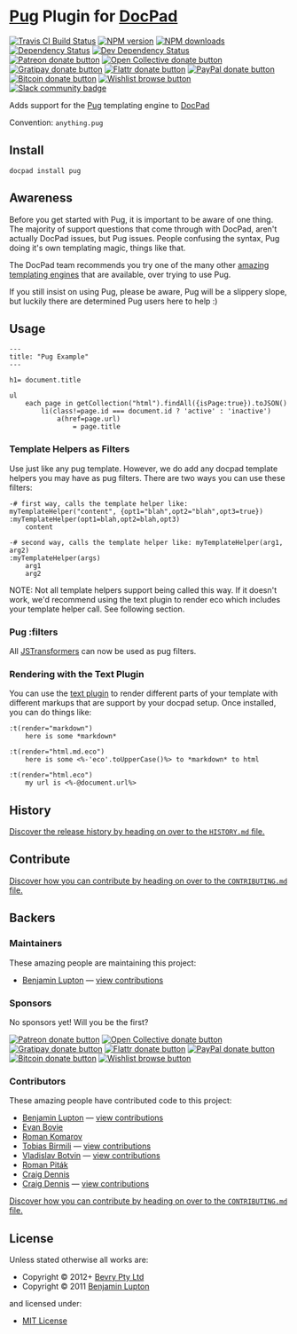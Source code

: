 # [Pug](http://pugjs.org/) Plugin for [DocPad](http://docpad.org)

<!-- BADGES/ -->

<span class="badge-travisci"><a href="http://travis-ci.org/docpad/docpad-plugin-pug" title="Check this project's build status on TravisCI"><img src="https://img.shields.io/travis/docpad/docpad-plugin-pug/master.svg" alt="Travis CI Build Status" /></a></span>
<span class="badge-npmversion"><a href="https://npmjs.org/package/docpad-plugin-pug" title="View this project on NPM"><img src="https://img.shields.io/npm/v/docpad-plugin-pug.svg" alt="NPM version" /></a></span>
<span class="badge-npmdownloads"><a href="https://npmjs.org/package/docpad-plugin-pug" title="View this project on NPM"><img src="https://img.shields.io/npm/dm/docpad-plugin-pug.svg" alt="NPM downloads" /></a></span>
<span class="badge-daviddm"><a href="https://david-dm.org/docpad/docpad-plugin-pug" title="View the status of this project's dependencies on DavidDM"><img src="https://img.shields.io/david/docpad/docpad-plugin-pug.svg" alt="Dependency Status" /></a></span>
<span class="badge-daviddmdev"><a href="https://david-dm.org/docpad/docpad-plugin-pug#info=devDependencies" title="View the status of this project's development dependencies on DavidDM"><img src="https://img.shields.io/david/dev/docpad/docpad-plugin-pug.svg" alt="Dev Dependency Status" /></a></span>
<br class="badge-separator" />
<span class="badge-patreon"><a href="https://patreon.com/bevry" title="Donate to this project using Patreon"><img src="https://img.shields.io/badge/patreon-donate-yellow.svg" alt="Patreon donate button" /></a></span>
<span class="badge-opencollective"><a href="https://opencollective.com/bevry" title="Donate to this project using Open Collective"><img src="https://img.shields.io/badge/open%20collective-donate-yellow.svg" alt="Open Collective donate button" /></a></span>
<span class="badge-gratipay"><a href="https://www.gratipay.com/bevry" title="Donate weekly to this project using Gratipay"><img src="https://img.shields.io/badge/gratipay-donate-yellow.svg" alt="Gratipay donate button" /></a></span>
<span class="badge-flattr"><a href="https://flattr.com/profile/balupton" title="Donate to this project using Flattr"><img src="https://img.shields.io/badge/flattr-donate-yellow.svg" alt="Flattr donate button" /></a></span>
<span class="badge-paypal"><a href="https://bevry.me/paypal" title="Donate to this project using Paypal"><img src="https://img.shields.io/badge/paypal-donate-yellow.svg" alt="PayPal donate button" /></a></span>
<span class="badge-bitcoin"><a href="https://bevry.me/bitcoin" title="Donate once-off to this project using Bitcoin"><img src="https://img.shields.io/badge/bitcoin-donate-yellow.svg" alt="Bitcoin donate button" /></a></span>
<span class="badge-wishlist"><a href="https://bevry.me/wishlist" title="Buy an item on our wishlist for us"><img src="https://img.shields.io/badge/wishlist-donate-yellow.svg" alt="Wishlist browse button" /></a></span>
<br class="badge-separator" />
<span class="badge-slackin"><a href="https://slack.bevry.me" title="Join this project's slack community"><img src="https://slack.bevry.me/badge.svg" alt="Slack community badge" /></a></span>

<!-- /BADGES -->


Adds support for the [Pug](http://pugjs.org/) templating engine to [DocPad](https://docpad.org)

Convention:  `anything.pug`


## Install

```
docpad install pug
```


## Awareness

Before you get started with Pug, it is important to be aware of one thing. The majority of support questions that come through with DocPad, aren't actually DocPad issues, but Pug issues. People confusing the syntax, Pug doing it's own templating magic, things like that.

The DocPad team recommends you try one of the many other [amazing templating engines](http://docpad.org/docs/plugins#renderers) that are available, over trying to use Pug.

If you still insist on using Pug, please be aware, Pug will be a slippery slope, but luckily there are determined Pug users here to help :)


## Usage

``` pug
---
title: "Pug Example"
---

h1= document.title

ul
	each page in getCollection("html").findAll({isPage:true}).toJSON()
		li(class!=page.id === document.id ? 'active' : 'inactive')
			a(href=page.url)
				= page.title
```

### Template Helpers as Filters

Use just like any pug template. However, we do add any docpad template helpers you may have as pug filters. There are two ways you can use these filters:

``` pug
-# first way, calls the template helper like: myTemplateHelper("content", {opt1="blah",opt2="blah",opt3=true})
:myTemplateHelper(opt1=blah,opt2=blah,opt3)
    content

-# second way, calls the template helper like: myTemplateHelper(arg1, arg2)
:myTemplateHelper(args)
    arg1
    arg2
```

NOTE: Not all template helpers support being called this way. If it doesn't work, we'd recommend using the text plugin to render eco which includes your template helper call. See following section.

### Pug :filters

All [JSTransformers](https://www.npmjs.com/browse/keyword/jstransformer) can now be used as pug filters.


### Rendering with the Text Plugin
You can use the [text plugin](http://docpad.org/plugin/text) to render different parts of your template with different markups that are support by your docpad setup. Once installed, you can do things like:

``` pug
:t(render="markdown")
    here is some *markdown*

:t(render="html.md.eco")
    here is some <%-'eco'.toUpperCase()%> to *markdown* to html

:t(render="html.eco")
    my url is <%-@document.url%>
```


<!-- HISTORY/ -->

<h2>History</h2>

<a href="https://github.com/docpad/docpad-plugin-pug/blob/master/HISTORY.md#files">Discover the release history by heading on over to the <code>HISTORY.md</code> file.</a>

<!-- /HISTORY -->


<!-- CONTRIBUTE/ -->

<h2>Contribute</h2>

<a href="https://github.com/docpad/docpad-plugin-pug/blob/master/CONTRIBUTING.md#files">Discover how you can contribute by heading on over to the <code>CONTRIBUTING.md</code> file.</a>

<!-- /CONTRIBUTE -->


<!-- BACKERS/ -->

<h2>Backers</h2>

<h3>Maintainers</h3>

These amazing people are maintaining this project:

<ul><li><a href="http://balupton.com">Benjamin Lupton</a> — <a href="https://github.com/docpad/docpad-plugin-pug/commits?author=balupton" title="View the GitHub contributions of Benjamin Lupton on repository docpad/docpad-plugin-pug">view contributions</a></li></ul>

<h3>Sponsors</h3>

No sponsors yet! Will you be the first?

<span class="badge-patreon"><a href="https://patreon.com/bevry" title="Donate to this project using Patreon"><img src="https://img.shields.io/badge/patreon-donate-yellow.svg" alt="Patreon donate button" /></a></span>
<span class="badge-opencollective"><a href="https://opencollective.com/bevry" title="Donate to this project using Open Collective"><img src="https://img.shields.io/badge/open%20collective-donate-yellow.svg" alt="Open Collective donate button" /></a></span>
<span class="badge-gratipay"><a href="https://www.gratipay.com/bevry" title="Donate weekly to this project using Gratipay"><img src="https://img.shields.io/badge/gratipay-donate-yellow.svg" alt="Gratipay donate button" /></a></span>
<span class="badge-flattr"><a href="https://flattr.com/profile/balupton" title="Donate to this project using Flattr"><img src="https://img.shields.io/badge/flattr-donate-yellow.svg" alt="Flattr donate button" /></a></span>
<span class="badge-paypal"><a href="https://bevry.me/paypal" title="Donate to this project using Paypal"><img src="https://img.shields.io/badge/paypal-donate-yellow.svg" alt="PayPal donate button" /></a></span>
<span class="badge-bitcoin"><a href="https://bevry.me/bitcoin" title="Donate once-off to this project using Bitcoin"><img src="https://img.shields.io/badge/bitcoin-donate-yellow.svg" alt="Bitcoin donate button" /></a></span>
<span class="badge-wishlist"><a href="https://bevry.me/wishlist" title="Buy an item on our wishlist for us"><img src="https://img.shields.io/badge/wishlist-donate-yellow.svg" alt="Wishlist browse button" /></a></span>

<h3>Contributors</h3>

These amazing people have contributed code to this project:

<ul><li><a href="http://balupton.com">Benjamin Lupton</a> — <a href="https://github.com/docpad/docpad-plugin-pug/commits?author=balupton" title="View the GitHub contributions of Benjamin Lupton on repository docpad/docpad-plugin-pug">view contributions</a></li>
<li><a href="http://phaseone.me">Evan Bovie</a></li>
<li><a href="http://kizu.ru/en/">Roman Komarov</a></li>
<li><a href="https://github.com/toabi">Tobias Birmili</a> — <a href="https://github.com/docpad/docpad-plugin-pug/commits?author=toabi" title="View the GitHub contributions of Tobias Birmili on repository docpad/docpad-plugin-pug">view contributions</a></li>
<li><a href="https://github.com/darrrk">Vladislav Botvin</a> — <a href="https://github.com/docpad/docpad-plugin-pug/commits?author=darrrk" title="View the GitHub contributions of Vladislav Botvin on repository docpad/docpad-plugin-pug">view contributions</a></li>
<li><a href="pitak.net">Roman Piták</a></li>
<li><a href="craigmdennis.com">Craig Dennis</a></li>
<li><a href="http://craigmdennis.com">Craig Dennis</a> — <a href="https://github.com/docpad/docpad-plugin-pug/commits?author=craigmdennis" title="View the GitHub contributions of Craig Dennis on repository docpad/docpad-plugin-pug">view contributions</a></li></ul>

<a href="https://github.com/docpad/docpad-plugin-pug/blob/master/CONTRIBUTING.md#files">Discover how you can contribute by heading on over to the <code>CONTRIBUTING.md</code> file.</a>

<!-- /BACKERS -->


<!-- LICENSE/ -->

<h2>License</h2>

Unless stated otherwise all works are:

<ul><li>Copyright &copy; 2012+ <a href="http://bevry.me">Bevry Pty Ltd</a></li>
<li>Copyright &copy; 2011 <a href="http://balupton.com">Benjamin Lupton</a></li></ul>

and licensed under:

<ul><li><a href="http://spdx.org/licenses/MIT.html">MIT License</a></li></ul>

<!-- /LICENSE -->

